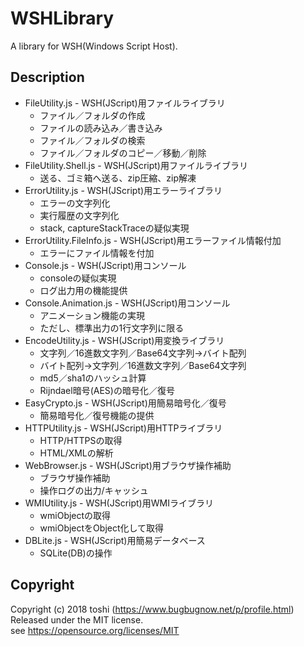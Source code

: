 ﻿WSHLibrary
==========

A library for WSH(Windows Script Host).


## Description
+ FileUtility.js - WSH(JScript)用ファイルライブラリ
	+ ファイル／フォルダの作成
	+ ファイルの読み込み／書き込み
	+ ファイル／フォルダの検索
	+ ファイル／フォルダのコピー／移動／削除
+ FileUtility.Shell.js - WSH(JScript)用ファイルライブラリ
	+ 送る、ゴミ箱へ送る、zip圧縮、zip解凍
+ ErrorUtility.js - WSH(JScript)用エラーライブラリ
	+ エラーの文字列化
	+ 実行履歴の文字列化
	+ stack, captureStackTraceの疑似実現
+ ErrorUtility.FileInfo.js - WSH(JScript)用エラーファイル情報付加
	+ エラーにファイル情報を付加
+ Console.js - WSH(JScript)用コンソール
	+ consoleの疑似実現
	+ ログ出力用の機能提供
+ Console.Animation.js - WSH(JScript)用コンソール
	+ アニメーション機能の実現
	+ ただし、標準出力の1行文字列に限る
+ EncodeUtility.js - WSH(JScript)用変換ライブラリ
	+ 文字列／16進数文字列／Base64文字列→バイト配列
	+ バイト配列→文字列／16進数文字列／Base64文字列
	+ md5／sha1のハッシュ計算
	+ Rijndael暗号(AES)の暗号化／復号
+ EasyCrypto.js - WSH(JScript)用簡易暗号化／復号
	+ 簡易暗号化／復号機能の提供
+ HTTPUtility.js - WSH(JScript)用HTTPライブラリ
	+ HTTP/HTTPSの取得
	+ HTML/XMLの解析
+ WebBrowser.js - WSH(JScript)用ブラウザ操作補助
	+ ブラウザ操作補助
	+ 操作ログの出力/キャッシュ
+ WMIUtility.js - WSH(JScript)用WMIライブラリ
	+ wmiObjectの取得
	+ wmiObjectをObject化して取得
+ DBLite.js - WSH(JScript)用簡易データベース
	+ SQLite(DB)の操作


## Copyright
Copyright (c) 2018 toshi (https://www.bugbugnow.net/p/profile.html)  
Released under the MIT license.  
see https://opensource.org/licenses/MIT
